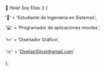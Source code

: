   👋 Hola! Soy Elias () {
  
  '🌱' =  'Estudiante de Ingenieria en Sistemas',
  
  '💻' =  'Programador de aplicaciones moviles',
  
  '✏️' =  'Diseñador Gráfico',
   
  '✉️' =  'Deelias10lost@gmail.com'  

};

